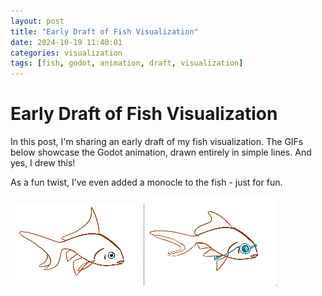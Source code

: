 ```yaml
---
layout: post
title: "Early Draft of Fish Visualization"
date: 2024-10-19 11:40:01
categories: visualization
tags: [fish, godot, animation, draft, visualization]
---
```

# Early Draft of Fish Visualization

In this post, I'm sharing an early draft of my fish visualization. The GIFs below showcase the Godot animation, drawn entirely in simple lines. And yes, I drew this!

As a fun twist, I’ve even added a monocle to the fish - just for fun. 

![A default fish](/blog/assets/241020_fish_line_draft.gif)
![Add a monocle!](/blog/assets/241020_fish_with_glass.gif)

